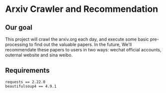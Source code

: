 # Arxiv Crawler and Recommendation

## Our goal
This project will crawl the arxiv.org each day, and execute some basic pre-processing to find out the valuable papers. In the future, We'll recommendate these papers to users in two ways: wechat official accounts, outernal website and sina weibo.

## Requirements
```
requests == 2.22.0
beautifulsoup4 == 4.9.1
```

